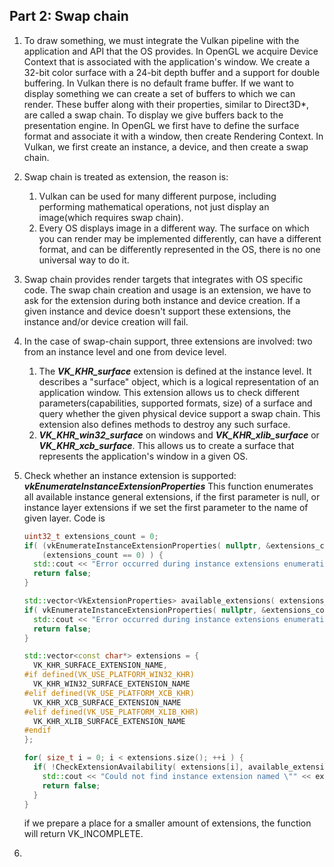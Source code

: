 ## Part 2: Swap chain

1. To draw something, we must integrate the Vulkan pipeline with the application and API that the OS provides. In OpenGL we acquire Device Context that is associated with the application's window. We create a 32-bit color surface with a 24-bit depth buffer and a support for double buffering. In Vulkan there is no default frame buffer. If we want to display something we can create a set of buffers to which we can render. These buffer along with their properties, similar to Direct3D*, are called a swap chain. To display we give buffers back to the presentation engine.  In OpenGL we first have to define the surface format and associate it with a window, then create Rendering Context. In Vulkan, we first create an instance, a device, and then create a swap chain.

2. Swap chain is treated as extension, the reason is:

   1. Vulkan can be used for many different purpose, including performing mathematical operations, not just display an image(which requires swap chain).
   2. Every OS displays image in a different way. The surface on which you can render may be implemented differently, can have a different format, and can be differently represented in the OS, there is no one universal way to do it.

3. Swap chain provides render targets that integrates with OS specific code. The swap chain creation and usage is an extension, we have to ask for the extension during both instance and device creation. If a given instance and device doesn't support these extensions, the instance and/or device creation will fail.

4. In the case of swap-chain support, three extensions are involved: two from an instance level and one from device level.

   1. The ***VK_KHR_surface*** extension is defined at the instance level. It describes a "surface" object, which is a logical representation of an application window. This extension allows us to check different parameters(capabilities, supported formats, size) of a surface and query whether the given physical device support a swap chain. This extension also defines methods to destroy any such surface.
   2. ***VK_KHR_win32_surface*** on windows and ***VK_KHR_xlib_surface*** or ***VK_KHR_xcb_surface***. This allows us to create a surface that represents the application's window in a given OS.

5. Check whether an instance extension is supported: ***vkEnumerateInstanceExtensionProperties*** This function enumerates all available instance general extensions, if the first parameter is null, or instance layer extensions if we set the first parameter to the name of given layer. Code is

   ```c++
   uint32_t extensions_count = 0;
   if( (vkEnumerateInstanceExtensionProperties( nullptr, &extensions_count, nullptr ) != VK_SUCCESS) ||
       (extensions_count == 0) ) {
     std::cout << "Error occurred during instance extensions enumeration!" << std::endl;
     return false;
   }
   
   std::vector<VkExtensionProperties> available_extensions( extensions_count );
   if( vkEnumerateInstanceExtensionProperties( nullptr, &extensions_count, &available_extensions[0] ) != VK_SUCCESS ) {
     std::cout << "Error occurred during instance extensions enumeration!" << std::endl;
     return false;
   }
   
   std::vector<const char*> extensions = {
     VK_KHR_SURFACE_EXTENSION_NAME,
   #if defined(VK_USE_PLATFORM_WIN32_KHR)
     VK_KHR_WIN32_SURFACE_EXTENSION_NAME
   #elif defined(VK_USE_PLATFORM_XCB_KHR)
     VK_KHR_XCB_SURFACE_EXTENSION_NAME
   #elif defined(VK_USE_PLATFORM_XLIB_KHR)
     VK_KHR_XLIB_SURFACE_EXTENSION_NAME
   #endif
   };
   
   for( size_t i = 0; i < extensions.size(); ++i ) {
     if( !CheckExtensionAvailability( extensions[i], available_extensions ) ) {
       std::cout << "Could not find instance extension named \"" << extensions[i] << "\"!" << std::endl;
       return false;
     }
   }
   ```

   if we prepare a place for a smaller amount of extensions, the function will return VK_INCOMPLETE.

6. 

